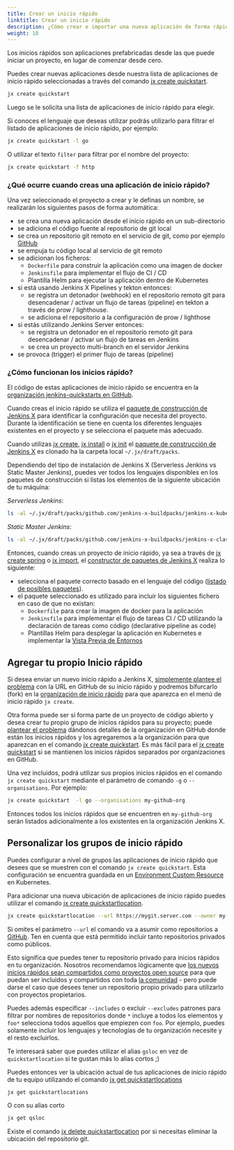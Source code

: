 ```yaml
---
title: Crear un inicio rápido
linktitle: Crear un inicio rápido
description: ¿Cómo crear e importar una nueva aplicación de forma rápida en Jenkins?
weight: 10
---
```


Los inicios rápidos son aplicaciones prefabricadas desde las que puede iniciar un proyecto, en lugar de comenzar desde cero.

Puedes crear nuevas aplicaciones desde nuestra lista de aplicaciones de inicio rápido seleccionadas a través del comando [jx create quickstart](/commands/jx_create_quickstart).


```sh
jx create quickstart
```

Luego se le solicita una lista de aplicaciones de inicio rápido para elegir.

Si conoces el lenguaje que deseas utilizar podrás utilizarlo para filtrar el listado de aplicaciones de inicio rápido, por ejemplo:

```sh
jx create quickstart -l go
```

O utilizar el texto `filter` para filtrar por el nombre del proyecto:

```sh
jx create quickstart -f http
```

### ¿Qué ocurre cuando creas una aplicación de inicio rápido?

Una vez seleccionado el proyecto a crear y le definas un nombre, se realizarán los siguientes pasos de forma automática:

* se crea una nueva aplicación desde el inicio rápido en un sub-directorio
* se adiciona el código fuente al repositorio de git local
* se crea un repositorio git remoto en el servicio de git, como por ejemplo [GitHub](https://github.com)
* se empuja tu código local al servicio de git remoto
* se adicionan los ficheros:
  * `Dockerfile` para construir la aplicación como una imagen de docker
  * `Jenkinsfile` para implementar el flujo de CI / CD
  * Plantilla Helm para ejecutar la aplicación dentro de Kubernetes
* si está usando Jenkins X Pipelines y tekton entonces:
  * se registra un detonador (webhook) en el repositorio remoto git para desencadenar / activar un flujo de tareas (pipeline) en tekton a través de prow / lighthouse.
  * se adiciona el repositorio a la configuración de prow / lighthose
* si estás utilizando Jenkins Server entonces:
  * se registra un detonador en el repositorio remoto git para desencadenar / activar un flujo de tareas en Jenkins
  * se crea un proyecto multi-branch en el servidor Jenkins
* se provoca (trigger) el primer flujo de tareas (pipeline)

### ¿Cómo funcionan los inicios rápido?

El código de estas aplicaciones de inicio rápido se encuentra en la [organización jenkins-quickstarts en GitHub](https://github.com/jenkins-x-quickstarts).

Cuando creas el inicio rápido se utiliza el [paquete de construcción de Jenkins X](https://github.com/jenkins-x-buildpacks/jenkins-x-kubernetes) para identificar la configuración que necesita del proyecto. Durante la identificación se tiene en cuenta los diferentes lenguajes existentes en el proyecto y se selecciona el paquete más adecuado.

Cuando utilizas [jx create](/docs/getting-started/setup/create-cluster/), [jx install](/docs/managing-jx/common-tasks/install-on-cluster/) o [jx init](/commands/jx_init/) el [paquete de construcción de Jenkins X](https://github.com/jenkins-x-buildpacks/jenkins-x-kubernetes) es clonado ha la carpeta local `~/.jx/draft/packs`.

Dependiendo del tipo de instalación de Jenkins X (Serverless Jenkins vs Static Master Jenkins), puedes ver todos los lenguajes disponibles en los paquetes de construcción si listas los elementos de la siguiente ubicación de tu máquina:

*Serverless Jenkins*:
```sh
ls -al ~/.jx/draft/packs/github.com/jenkins-x-buildpacks/jenkins-x-kubernetes/packs
```

*Static Master Jenkins*:
```sh
ls -al ~/.jx/draft/packs/github.com/jenkins-x-buildpacks/jenkins-x-classic/packs
```

Entonces, cuando creas un proyecto de inicio rápido, ya sea a través de [jx create spring](/docs/using-jx/common-tasks/create-spring/) o [jx import](developing/import/), el [constructor de paquetes de Jenkins X](https://github.com/jenkins-x-buildpacks/jenkins-x-kubernetes) realiza lo siguiente:

* selecciona el paquete correcto basado en el lenguaje del código ([listado de posibles paquetes](https://github.com/jenkins-x-buildpacks/jenkins-x-kubernetes/tree/master/packs)).
* el paquete seleccionado es utilizado para incluir los siguientes fichero en caso de que no existan:
  * `Dockerfile` para crear la imagen de docker para la aplicación
  * `Jenkinsfile` para implementar el flujo de tareas CI / CD utilizando la declaración de tareas como código (declarative pipeline as code)
  * Plantillas Helm para desplegar la aplicación en Kubernetes e implementar la [Vista Previa de Entornos](/docs/concepts/features/#preview-environments)

## Agregar tu propio Inicio rápido

Si desea enviar un nuevo inicio rápido a Jenkins X, [simplemente plantee el problema](https://github.com/jenkins-x/jx/issues/new?labels=quickstart&title=Add%20quickstart&body=Please%20add%20this%20github%20quickstart:) con la URL en GitHub de su inicio rápido y podremos bifurcarlo (fork) en la [organización de inicio rápido](https://github.com/jenkins-x-quickstarts) para que aparezca en el menú de inicio rápido `jx create`.

Otra forma puede ser si forma parte de un proyecto de código abierto y desea crear tu propio grupo de inicios rápidos para su proyecto; puede [plantear el problema](https://github.com/jenkins-x/jx/issues/new?labels=quickstart&title=Add%20quickstart&body=Please%20add%20this%20github%20quickstart:) dándonos detalles de la organización en GitHub donde están los inicios rápidos y los agregaremos a la  organización para que aparezcan en el comando [jx create quickstart](/commands/jx_create_quickstart). Es más fácil para el [jx create quickstart](/commands/jx_create_quickstart) si se mantienen los inicios rápidos separados por organizaciones en GitHub.

Una vez incluidos, podrá utilizar sus propios inicios rápidos en el comando `jx create quickstart` mediante el parámetro de comando `-g` o `--organisations`. Por ejemplo:

```sh
jx create quickstart  -l go --organisations my-github-org
```

Entonces todos los inicios rápidos que se encuentren en `my-github-org` serán listados adicionalmente a los existentes en la organización Jenkins X.

## Personalizar los grupos de inicio rápido

Puedes configurar a nivel de grupos las aplicaciones de inicio rápido que desees que se muestren con el comando `jx create quickstart`. Esta configuración se encuentra guardada en un [Environment Custom Resource](/docs/reference/components/custom-resources/) en Kubernetes.

Para adicionar una nueva ubicación de aplicaciones de inicio rápido puedes utilizar el comando [jx create quickstartlocation](/commands/jx_create_quickstartlocation/).

```sh
jx create quickstartlocation --url https://mygit.server.com --owner my-quickstarts
```

Si omites el parámetro `--url` el comando va a asumir como repositorios a [GitHub](https://github.com/). Ten en cuenta que está permitido incluir tanto repositorios privados como públicos.

Esto significa que puedes tener tu repositorio privado para inicios rápidos en tu organización. Nosotros recomendamos lógicamente que [los nuevos inicios rápidos sean compartidos como proyectos open source](https://github.com/jenkins-x/jx/issues/new?labels=quickstart&title=Add%20quickstart&body=Please%20add%20this%20github%20quickstart:) para que puedan ser incluidos y compartidos con toda [la comunidad](/community) - pero puede darse el caso que desees tener un repositorio propio privado para utilizarlo con proyectos propietarios.

Puedes además especificar `--includes` o excluir `--excludes` patrones para filtrar por nombres de repositorios donde `*` incluye a todos los elementos y `foo*` selecciona todos aquellos que empiezen con `foo`. Por ejemplo, puedes solamente incluir los lenguajes y tecnologías de tu organización necesite y el resto excluirlos.

Te interesará saber que puedes utilizar el alias `gsloc` en vez de `quickstartlocation` si te gustan más lo alias cortos ;)

Puedes entonces ver la ubicación actual de tus aplicaciones de inicio rápido de tu equipo utilizando el comando [jx get quickstartlocations](/commands/jx_get_quickstartlocations/)

```sh
jx get quickstartlocations
```

O con su alias corto

```sh
jx get qsloc
```

Existe el comando [jx delete quickstartlocation](/commands/jx_delete_quickstartlocation/) por si necesitas eliminar la ubicación del repositorio git.

